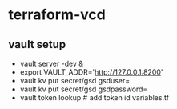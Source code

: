# terraform-vcd
## vault setup
* vault server -dev &
* export VAULT_ADDR='http://127.0.0.1:8200'
* vault kv put secret/gsd gsduser=<username>
* vault kv put secret/gsd gsdpassword=<password>
* vault token lookup # add token id variables.tf